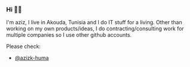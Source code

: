 ### Hi ✌🏼

I'm aziz, I live in Akouda, Tunisia and I do IT stuff for a living.
Other than working on my own products/ideas, I do contracting/consulting work for multiple companies so I use other github accounts.

Please check:
- [@azizk-huma](https://www.github.com/azizk-huma "Huma work account")
